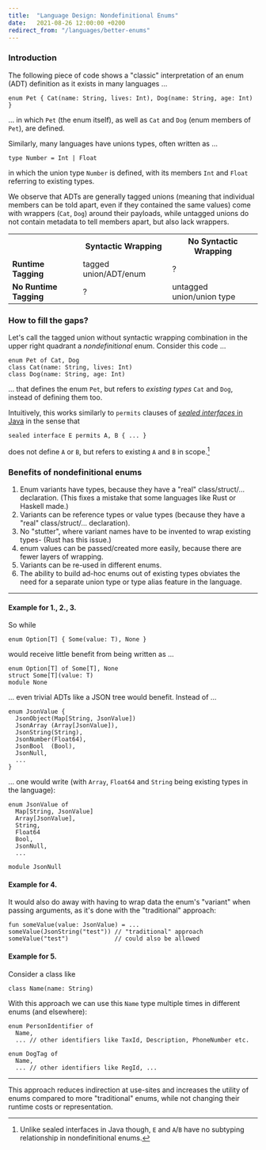 ```yaml
---
title:  "Language Design: Nondefinitional Enums"
date:   2021-08-26 12:00:00 +0200
redirect_from: "/languages/better-enums"
---
```


### Introduction

The following piece of code shows a "classic" interpretation of an enum (ADT) definition as it exists in many languages ...

    enum Pet { Cat(name: String, lives: Int), Dog(name: String, age: Int) }

... in which `Pet` (the enum itself), as well as `Cat` and `Dog` (enum members of `Pet`), are defined.

Similarly, many languages have unions types, often written as ...

    type Number = Int | Float

in which the union type `Number` is defined, with its members `Int` and `Float` referring to existing types.

We observe that ADTs are generally tagged unions (meaning that individual members can be told apart, even if they contained the same values) come with wrappers (`Cat`, `Dog`) around their payloads, while untagged unions do not contain metadata to tell members apart, but also lack wrappers.

<table>
  <tr>
    <th></th>
    <th>Syntactic Wrapping</th>
    <th>No Syntactic Wrapping</th>
  </tr>
  <tr>
    <td><b>Runtime Tagging</b></td>
    <td>tagged union/ADT/enum</td>
    <td>?</td>
  </tr>
  <tr>
    <td><b>No Runtime Tagging</b></td>
    <td>?</td>
    <td>untagged union/union type</td>
  </tr>
</table>




### How to fill the gaps?

Let's call the tagged union without syntactic wrapping combination in the upper right quadrant a _nondefinitional_ enum. Consider this code ...

    enum Pet of Cat, Dog
    class Cat(name: String, lives: Int)
    class Dog(name: String, age: Int)

... that defines the enum `Pet`, but refers to *existing types* `Cat` and `Dog`, instead of defining them too.

Intuitively, this works similarly to `permits` clauses of [_sealed interfaces_ in Java](https://docs.oracle.com/en/java/javase/17/language/sealed-classes-and-interfaces.html) in the sense that

    sealed interface E permits A, B { ... }

does not define `A` or `B`, but refers to existing `A` and `B` in scope.[^sealed]

### Benefits of nondefinitional enums

1. Enum variants have types, because they have a "real" class/struct/... declaration. (This fixes a mistake that some languages like Rust or Haskell made.)
2. Variants can be reference types or value types (because they have a "real" class/struct/... declaration).
3. No "stutter", where variant names have to be invented to wrap existing types- (Rust has this issue.)
4. enum values can be passed/created more easily, because there are fewer layers of wrapping.
5. Variants can be re-used in different enums.
6. The ability to build ad-hoc enums out of existing types obviates the need for a separate union type or type alias feature in the language.

---

#### Example for 1., 2., 3.

So while

    enum Option[T] { Some(value: T), None }

would receive little benefit from being written as ...

    enum Option[T] of Some[T], None
    struct Some[T](value: T)
    module None

... even trivial ADTs like a JSON tree would benefit. Instead of ...

    enum JsonValue {
      JsonObject(Map[String, JsonValue])
      JsonArray (Array[JsonValue]),
      JsonString(String),
      JsonNumber(Float64),
      JsonBool  (Bool),
      JsonNull,
      ...
    }

... one would write (with `Array`, `Float64` and `String` being existing types in the language):

    enum JsonValue of
      Map[String, JsonValue]
      Array[JsonValue],
      String,
      Float64
      Bool,
      JsonNull,
      ...

    module JsonNull

#### Example for 4.

It would also do away with having to wrap data the enum's "variant" when passing arguments, as it's done with the "traditional" approach:

    fun someValue(value: JsonValue) = ...
    someValue(JsonString("test")) // "traditional" approach
    someValue("test")             // could also be allowed

#### Example for 5.

Consider a class like

    class Name(name: String)

With this approach we can use this `Name` type multiple times in different enums (and elsewhere):

    enum PersonIdentifier of
      Name,
      ... // other identifiers like TaxId, Description, PhoneNumber etc.

    enum DogTag of
      Name,
      ... // other identifiers like RegId, ...

---

This approach reduces indirection at use-sites and increases the utility of enums compared to more "traditional" enums,
while not changing their runtime costs or representation.

[^sealed]:  Unlike sealed interfaces in Java though, `E` and `A`/`B` have no subtyping relationship in nondefinitional enums.
